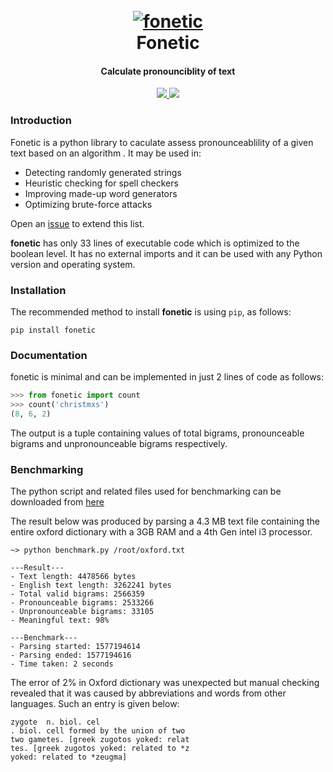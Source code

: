 <h1 align="center">
  <br>
  <a href="https://github.com/s0md3v/fonetic"><img src="https://i.ibb.co/KctQhzN/phonetic.png" alt="fonetic"></a>
  <br>
  Fonetic
  <br>
</h1>

<h4 align="center">Calculate pronounciblity of text</h4>

<p align="center">
  <a href="https://github.com/s0md3v/fonetic/releases">
    <img src="https://img.shields.io/github/release/s0md3v/fonetic.svg">
  </a>
  <a href="https://github.com/s0md3v/fonetic/issues?q=is%3Aissue+is%3Aclosed">
      <img src="https://img.shields.io/github/issues-closed-raw/s0md3v/fonetic.svg">
  </a>
</p>


### Introduction
Fonetic is a python library to caculate assess pronounceablility of a given text based on an algorithm . It may be used in:

- Detecting randomly generated strings
- Heuristic checking for spell checkers
- Improving made-up word generators
- Optimizing brute-force attacks


Open an [issue](https://github.com/s0md3v/fonetic/issues) to extend this list.

**fonetic** has only 33 lines of executable code which is optimized to the boolean level.
It has no external imports and it can be used with any Python version and operating system.

### Installation
The recommended method to install **fonetic** is using `pip`, as follows:

```
pip install fonetic
```

### Documentation

fonetic is minimal and can be implemented in just 2 lines of code as follows:

```python
>>> from fonetic import count
>>> count('christmxs')
(8, 6, 2)
```

The output is a tuple containing values of total bigrams, pronounceable bigrams and unpronounceable bigrams respectively.

### Benchmarking
The python script and related files used for benchmarking can be downloaded from [here](https://github.com/s0md3v/MyPapers/blob/master/A%20Phonetic%20Approach%20to%20Calculate%20Linguistic%20Information%20in%20Text/phonetic-flow-chart.png)

The result below was produced by parsing a 4.3 MB text file containing the entire oxford dictionary with a 3GB RAM and a 4th Gen intel i3 processor.

```
~> python benchmark.py /root/oxford.txt

---Result---
- Text length: 4478566 bytes
- English text length: 3262241 bytes
- Total valid bigrams: 2566359
- Pronounceable bigrams: 2533266
- Unpronounceable bigrams: 33105
- Meaningful text: 98%

---Benchmark---
- Parsing started: 1577194614
- Parsing ended: 1577194616
- Time taken: 2 seconds
```

The error of 2% in Oxford dictionary was unexpected but manual checking revealed that it was caused by abbreviations and words from other languages. Such an entry is given below:

```
zygote  n. biol. cel
. biol. cell formed by the union of two
two gametes. [greek zugotos yoked: relat
tes. [greek zugotos yoked: related to *z
yoked: related to *zeugma]
```
